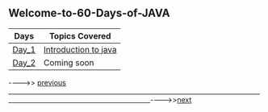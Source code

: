 ## Welcome-to-60-Days-of-JAVA

| Days          | Topics Covered |
| ------------- | ------------- |
| [Day_1]()         | [Introduction to java]() |
| [Day_2]()  | Coming soon  |




---->> [previous]()  __________________________________________________________________________________________________________________________---->>[next]()
